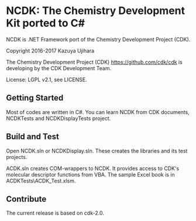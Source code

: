 # NCDK: The Chemistry Development Kit ported to C# 

NCDK is .NET Framework port of the Chemistry Development Project (CDK).

Copyright 2016-2017 Kazuya Ujihara

The Chemistry Development Project (CDK) <https://github.com/cdk/cdk> is developing by the CDK Development Team.

License: LGPL v2.1, see LICENSE.

## Getting Started
Most of codes are written in C#. You can learn NCDK from CDK documents, NCDKTests and NCDKDisplayTests project.

## Build and Test
Open NCDK.sln or NCDKDisplay.sln. These creates the libraries and its test projects.

ACDK.sln creates COM-wrappers to NCDK. It provides access to CDK's molecular descriptor functions from VBA. 
The sample Excel book is in ACDKTests\ACDK_Test.xlsm.

## Contribute
The current release is based on cdk-2.0.
